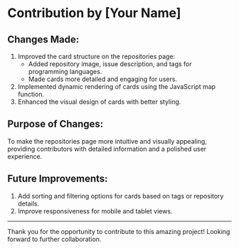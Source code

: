 # Contribution by [Your Name]

## Changes Made:
1. Improved the card structure on the repositories page:
   - Added repository image, issue description, and tags for programming languages.
   - Made cards more detailed and engaging for users.
2. Implemented dynamic rendering of cards using the JavaScript map function.
3. Enhanced the visual design of cards with better styling.

## Purpose of Changes:
To make the repositories page more intuitive and visually appealing, providing contributors with detailed information and a polished user experience.

## Future Improvements:
1. Add sorting and filtering options for cards based on tags or repository details.
2. Improve responsiveness for mobile and tablet views.

---
Thank you for the opportunity to contribute to this amazing project! Looking forward to further collaboration.
